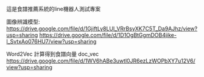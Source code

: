 這是食譜推薦系統的line機器人測試專案

圖像辨識模型:
https://drive.google.com/file/d/1GjiftLy8LUl_VRrBsyXK7C5T_Da9AJhz/view?usp=sharing
https://drive.google.com/file/d/1D1OgBtGgmDOB4jike-l_SvtxAo076HU7/view?usp=sharing


Word2Vec 計算得到食譜向量 doc_vec
https://drive.google.com/file/d/1WV6hABe3uwtl0JR6ezLzWOPbXY7u12V6/view?usp=sharing
